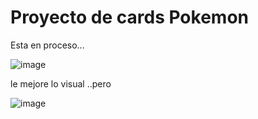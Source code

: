 # Proyecto de cards Pokemon 

Esta en proceso... 

![image](https://user-images.githubusercontent.com/93058053/221111991-01e4d463-5ff6-443d-84d2-82bc9a1ef3b7.png)

le mejore lo visual ..pero 

![image](https://user-images.githubusercontent.com/93058053/221286620-3e947f32-0ff4-417b-8452-cd8c9f981464.png)
